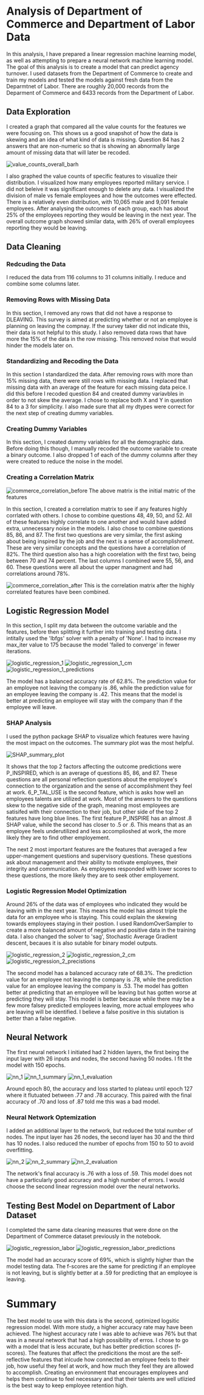 # Analysis of Department of Commerce and Department of Labor Data
In this analysis, I have prepared a linear regression machine learning model, as well as attempting to prepare a neural network machine learning model. The goal of this analysis is to create a model that can predict agency turnover.  I used datasets from the Department of Commerce to create and train my models and tested the models against fresh data from the Deparmtnet of Labor. There are roughly 20,000 records from the Deparment of Commerce and 6433 records from the Department of Labor. 

## Data Exploration
I created a graph that compared all the value counts for the features we were focusing on. This shows us a good snapshot of how the data is skewing and an idea of what kind of data is missing. Question 84 has 2 answers that are non-numeric so that is showing an abnormally large amount of missing data that will later be recoded.

![value_counts_overall_barh](https://github.com/wanderfarther/machine-learning-project/assets/132155105/112767f7-01da-42d8-a7f2-4f458ff48279)

I also graphed the value counts of specific features to visualize their distribution. I visualized how many employees reported military service. I did not beleive it was significant enough to delete any data. I visualized the division of male vs female employees and how the outcomes were effected. There is a relatively even distribution, with 10,065 male and 9,091 female employees. After analysing the outcomes of each group, each has about 25% of the employees reporting they would be leaving in the next year. The overall outcome graph showed similar data, with 26% of overall employees reporting they would be leaving.

## Data Cleaning
### Redcuding the Data
I reduced the data from 116 columns to 31 columns initially. I reduce and combine some columns later.

### Removing Rows with Missing Data
In this section, I removed any rows that did not have a response to DLEAVING. This survey is aimed at predicting whether or not an employee is planning on leaving the compnay. If the survey taker did not indicate this, their data is not helpful to this study. I also removed data rows that have more the 15% of the data in the row missing. This removed noise that would hinder the models later on.

### Standardizing and Recoding the Data
In this section I standardized the data. After removing rows with more than 15% missing data, there were still rows with missing data. I replaced that missing data with an average of the feature for each missing data peice. I did this before I recoded question 84 and created dummy variavbles in order to not skew the average. I chose to replace both X and Y in question 84 to a 3 for simplicity. I also made sure that all my dtypes were correct for the next step of creating dummy variables.

### Creating Dummy Variables
In this section, I created dummy variables for all the demographic data. Before doing this though, I manually recoded the outcome variable to create a binary outcome. I also dropped 1 of each of the dummy columns after they were created to reduce the noise in the model.

### Creating a Correlation Matrix
![commerce_correlation_before](https://github.com/wanderfarther/machine-learning-project/assets/132155105/0c6aa48f-73f2-4550-9035-2111550b773a)
The above matrix is the initial matric of the features

In this section, I created a correlation matrix to see if any features highly corrlated with others. I chose to combine questions 48, 49, 50, and 52. All of these features highly correlate to one another and would have added extra, unnecessary noise in the models. I also chose to combine questions 85, 86, and 87. The first two questions are very similar, the first asking about being inspired by the job and the next is a sense of accomplishment. These are very similar concepts and the questions have a correlation of 82%. The third question also has a high coorelation with the first two, being between 70 and 74 percent. The last columns I combined were 55, 56, and 60. These questions were all about the upper managment and had correlations around 78%.

![commerce_correlation_after](https://github.com/wanderfarther/machine-learning-project/assets/132155105/77874d1e-aa56-437f-86d7-5c7234b7bc5a)
This is the correlation matrix after the highly correlated features have been combined.


## Logistic Regression Model
In  this section, I split my data between the outcome variable and the features, before then splitting it further into training and testing data. I intitally used the 'lbfgs' solver with a penalty of 'None'. I had to increase my max_iter value to 175 because the model 'failed to converge' in fewer iterations.

![logistic_regression_1](https://github.com/wanderfarther/machine-learning-project/assets/132155105/cddd3ce3-2460-4d3e-9aaa-41292280bae5)
![logistic_regression_1_cm](https://github.com/wanderfarther/machine-learning-project/assets/132155105/359e5a88-d3f2-4572-a8a5-9bbb1e2dc4ed)
![logistic_regression_1_predictions](https://github.com/wanderfarther/machine-learning-project/assets/132155105/80fc69af-e77d-4b60-967e-0f172cb25eed)

The model has a balanced accuracy rate of 62.8%. The prediction value for an employee not leaving the company is .86, while the prediction value for an employee leaving the company is .42. This means that the model is better at predicting an employee will stay with the company than if the employee will leave.

### SHAP Analysis
I used the python package SHAP to visualize which features were having the most impact on the outcomes. The summary plot was the most helpful.

![SHAP_summary_plot](https://github.com/wanderfarther/machine-learning-project/assets/132155105/9aa22844-bdfc-46bb-912b-b9ed3ce3f535)

It shows that the top 2 factors affecting the outcome predictions were P_INSPIRED, which is an average of questions 85, 86, and 87. These questions are all personal reflection questions about the employee's connection to the organization and the sense of accomplishment they feel at work. 6_P_TAL_USE is the second feature, which is asks how well an employees talents are utilized at work. Most of the answers to the questions skew to the negative side of the graph, meaning most employees are satisifed with their connection to their job, but other side of the top 2 features have long blue lines. The first feature P_INSPIRE has an almost .8 SHAP value, while the second has closer to .5 or .6. This means that as an employee feels underutilized and less accomplioshed at work, the more likely they are to find other employement.

The next 2 most important features are the features that averaged a few upper-mangement questions and supervisory questions. These questions ask about management and their ability to motivate employees, their integrity and communication. As employees responded with lower scores to these questions, the more likely they are to seek other employement.

### Logistic Regression Model Optimization
Around 26% of the data was of employees who indicated they would be leaving with in the next year. This means the model has almost triple the data for an employee who is staying. This could explain the skewing towards employees staying in their postion. I used RandomOverSampler to create a more balanced amount of negative and positive data in the training data. I also changed the solver to 'sag', Stochastic Average Gradient descent, becaues it is also sutable for binary model outputs.

![logistic_regression_2](https://github.com/wanderfarther/machine-learning-project/assets/132155105/5c163150-9307-4fb0-bafa-d24cf4fc9321)
![logistic_regression_2_cm](https://github.com/wanderfarther/machine-learning-project/assets/132155105/cc3bb35a-f21d-4c8e-8766-749aa97dbb30)
![logistic_regression_2_precistions](https://github.com/wanderfarther/machine-learning-project/assets/132155105/2ca27826-7b3d-42d6-8959-62c6f8481dbe)


The second model has a balanced accuracy rate of 68.3%. The prediction value for an employee not leaving the company is .78, while the prediction value for an employee leaving the company is .53. The model has gotten better at predicting that an employee will be leaving but has gotten worse at predicting they will stay. This model is better because while there may be a few more falsey predicted employees leaving, more actual employees who are leaving will be identified. I believe a false positive in this siutation is better than a false negative. 

## Neural Network
The first neural network I initiated had 2 hidden layers, the first being the input layer with 26 inputs and nodes, the second having 50 nodes. I fit the model with 150 epochs.

![nn_1](https://github.com/wanderfarther/machine-learning-project/assets/132155105/811715f1-392d-4bfa-8275-a07afcadcdea)
![nn_1_summary](https://github.com/wanderfarther/machine-learning-project/assets/132155105/c70e751c-34d5-447e-9d77-b5ac5cb84420)
![nn_1_evaluation](https://github.com/wanderfarther/machine-learning-project/assets/132155105/660d204a-54ed-4a9b-bbe6-8b4b414358d6)


Around epoch 80, the accuracy and loss started to plateau until epoch 127 where it flutuated between .77 and .78 accuracy. This paired with the final accuracy of .70 and loss of .87 told me this was a bad model.

### Neural Network Optemization
I added an additional layer to the network, but reduced the total number of nodes. The input layer has 26 nodes, the second layer has 30 and the third has 10 nodes. I also reduced the number of epochs from 150 to 50 to avoid overfitting.

![nn_2](https://github.com/wanderfarther/machine-learning-project/assets/132155105/14b63d9b-a772-428b-b4fe-72aa76f18cd8)
![nn_2_summary](https://github.com/wanderfarther/machine-learning-project/assets/132155105/83b00ed6-d6d3-418b-825f-d0c51971c6d4)
![nn_2_evaluation](https://github.com/wanderfarther/machine-learning-project/assets/132155105/837ed3a1-dd8c-409e-b755-7c7cedae394d)

The network's final accuracy is .76 with a loss of .59. This model does not have a particularly good accuracy and a high number of errors. I would choose the second linear regression model over the neural networks.

## Testing Best Model on Department of Labor Dataset
I completed the same data cleaning measures that were done on the Department of Commerce dataset previously in the notebook.

![logistic_regression_labor](https://github.com/wanderfarther/machine-learning-project/assets/132155105/20f28cc7-b919-4f42-b59c-a96eadde2c86)
![logistic_regression_labor_predictions](https://github.com/wanderfarther/machine-learning-project/assets/132155105/769c44e6-038a-4066-8230-ec6057768e28)

The model had an accuracy score of 69%, which is slightly higher than the model testing data. The f-scores are the same for predicting if an employee is not leaving, but is slightly better at a .59 for predicting that an employee is leaving. 

# Summary
The best model to use with this data is the second, optimized logsitic regression model. With more study, a higher accuracy rate may have been achieved. The highest accuracy rate I was able to achieve was 76% but that was in a neural network that had a high possibility of erros. I chose to go with a model that is less accurate, but has better prediction scores (f-scores). The features that affect the predicitions the most are the self-reflective features that inlcude how connected an employee feels to their job, how useful they feel at work, and how much they feel they are allowed to accomplish. Creating an environment that encourages employees and helps them continue to feel necessary and that their talents are well utlizied is the best way to keep employee retention high. 

